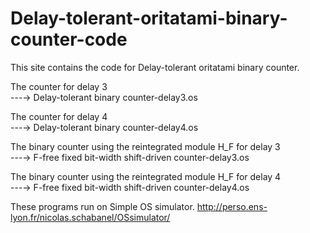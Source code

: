 # Delay-tolerant-oritatami-binary-counter-code
This site contains the code for Delay-tolerant oritatami binary counter.

The counter for delay 3  
---→ Delay-tolerant binary counter-delay3.os

The counter for delay 4  
---→ Delay-tolerant binary counter-delay4.os




The binary counter using the reintegrated module H_F for delay 3  
---→ F-free fixed bit-width shift-driven counter-delay3.os

The binary counter using the reintegrated module H_F for delay 4  
---→ F-free fixed bit-width shift-driven counter-delay4.os




These programs run on Simple OS simulator.
http://perso.ens-lyon.fr/nicolas.schabanel/OSsimulator/
